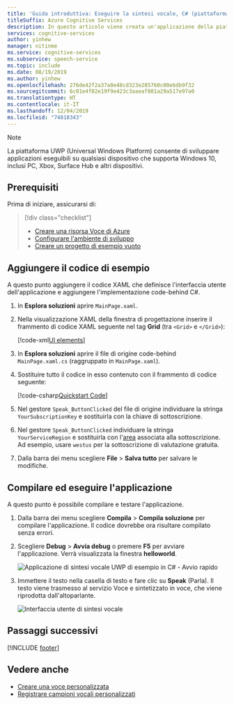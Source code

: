 ```yaml
---
title: 'Guida introduttiva: Eseguire la sintesi vocale, C# (piattaforma UWP) - Servizio Voce'
titleSuffix: Azure Cognitive Services
description: In questo articolo viene creata un'applicazione della piattaforma UWP (Universal Windows Platform) C# usando Speech SDK di Servizi cognitivi. La sintesi vocale dal testo viene eseguita in tempo reale nell'altoparlante del dispositivo. L'applicazione si basa sul pacchetto NuGet Speech SDK e su Microsoft Visual Studio 2019.
services: cognitive-services
author: yinhew
manager: nitinme
ms.service: cognitive-services
ms.subservice: speech-service
ms.topic: include
ms.date: 08/19/2019
ms.author: yinhew
ms.openlocfilehash: 276de42f2a37a0e48cd323e285760c00e6db9f32
ms.sourcegitcommit: 6c01e4f82e19f9e423c3aaeaf801a29a517e97a0
ms.translationtype: HT
ms.contentlocale: it-IT
ms.lasthandoff: 12/04/2019
ms.locfileid: "74818343"
---
```

> [!NOTE]
> La piattaforma UWP (Universal Windows Platform) consente di sviluppare applicazioni eseguibili su qualsiasi dispositivo che supporta Windows 10, inclusi PC, Xbox, Surface Hub e altri dispositivi.

## <a name="prerequisites"></a>Prerequisiti

Prima di iniziare, assicurarsi di:

> [!div class="checklist"]
> * [Creare una risorsa Voce di Azure](../../../../get-started.md)
> * [Configurare l'ambiente di sviluppo](../../../../quickstarts/setup-platform.md?tabs=uwp)
> * [Creare un progetto di esempio vuoto](../../../../quickstarts/create-project.md?tabs=uwp)

## <a name="add-sample-code"></a>Aggiungere il codice di esempio

A questo punto aggiungere il codice XAML che definisce l'interfaccia utente dell'applicazione e aggiungere l'implementazione code-behind C#.

1. In **Esplora soluzioni** aprire `MainPage.xaml`.

1. Nella visualizzazione XAML della finestra di progettazione inserire il frammento di codice XAML seguente nel tag **Grid** (tra `<Grid>` e `</Grid>`):

   [!code-xml[UI elements](~/samples-cognitive-services-speech-sdk/quickstart/csharp/uwp/text-to-speech/helloworld/MainPage.xaml#StackPanel)]

1. In **Esplora soluzioni** aprire il file di origine code-behind `MainPage.xaml.cs` (raggruppato in `MainPage.xaml`).

1. Sostituire tutto il codice in esso contenuto con il frammento di codice seguente:

   [!code-csharp[Quickstart Code](~/samples-cognitive-services-speech-sdk/quickstart/csharp/uwp/text-to-speech/helloworld/MainPage.xaml.cs#code)]

1. Nel gestore `Speak_ButtonClicked` del file di origine individuare la stringa `YourSubscriptionKey` e sostituirla con la chiave di sottoscrizione.

1. Nel gestore `Speak_ButtonClicked` individuare la stringa `YourServiceRegion` e sostituirla con l'[area](~/articles/cognitive-services/Speech-Service/regions.md) associata alla sottoscrizione. Ad esempio, usare `westus` per la sottoscrizione di valutazione gratuita.

1. Dalla barra dei menu scegliere **File** > **Salva tutto** per salvare le modifiche.

## <a name="build-and-run-the-application"></a>Compilare ed eseguire l'applicazione

A questo punto è possibile compilare e testare l'applicazione.

1. Dalla barra dei menu scegliere **Compila** > **Compila soluzione** per compilare l'applicazione. Il codice dovrebbe ora risultare compilato senza errori.

1. Scegliere **Debug** > **Avvia debug** o premere **F5** per avviare l'applicazione. Verrà visualizzata la finestra **helloworld**.

   ![Applicazione di sintesi vocale UWP di esempio in C# - Avvio rapido](~/articles/cognitive-services/Speech-Service/media/sdk/qs-text-to-speech-uwp-helloworld-window.png)

1. Immettere il testo nella casella di testo e fare clic su **Speak** (Parla). Il testo viene trasmesso al servizio Voce e sintetizzato in voce, che viene riprodotta dall'altoparlante.

    ![Interfaccia utente di sintesi vocale](~/articles/cognitive-services/Speech-Service/media/sdk/qs-tts-csharp-uwp-ui-result.png)

## <a name="next-steps"></a>Passaggi successivi

[!INCLUDE [footer](./footer.md)]

## <a name="see-also"></a>Vedere anche

- [Creare una voce personalizzata](~/articles/cognitive-services/Speech-Service/how-to-custom-voice-create-voice.md)
- [Registrare campioni vocali personalizzati](~/articles/cognitive-services/Speech-Service/record-custom-voice-samples.md)
